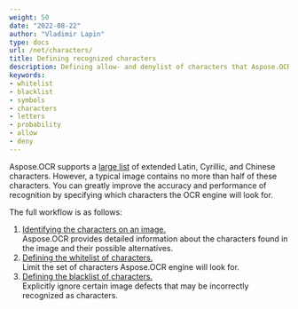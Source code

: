 ```yaml
---
weight: 50
date: "2022-08-22"
author: "Vladimir Lapin"
type: docs
url: /net/characters/
title: Defining recognized characters
description: Defining allow- and denylist of characters that Aspose.OCR looks for.
keywords:
- whitelist
- blacklist
- symbols
- characters
- letters
- probability
- allow
- deny
---
```


Aspose.OCR supports a [large list](/ocr/net/recognition-languages/) of extended Latin, Cyrillic, and Chinese characters. However, a typical image contains no more than half of these characters. You can greatly improve the accuracy and performance of recognition by specifying which characters the OCR engine will look for.

The full workflow is as follows:

1. [Identifying the characters on an image.](/ocr/net/characters-identify/)  
   Aspose.OCR provides detailed information about the characters found in the image and their possible alternatives.
2. [Defining the whitelist of characters.](/ocr/net/characters-whitelist/)  
   Limit the set of characters Aspose.OCR engine will look for.
3. [Defining the blacklist of characters.](/ocr/net/characters-blacklist/)  
   Explicitly ignore certain image defects that may be incorrectly recognized as characters.
